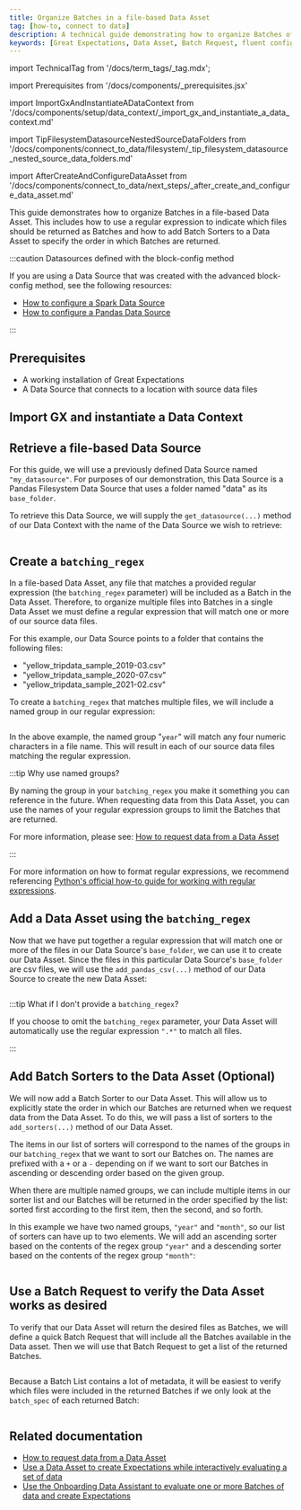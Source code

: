 ```yaml
---
title: Organize Batches in a file-based Data Asset
tag: [how-to, connect to data]
description: A technical guide demonstrating how to organize Batches of data in a file-based Data Asset.
keywords: [Great Expectations, Data Asset, Batch Request, fluent configuration method, GCS, Google Cloud Storage, AWS S3, Amazon Web Services S3, Azure Blob Storage, Local Filesystem]
---
```


import TechnicalTag from '/docs/term_tags/_tag.mdx';


<!-- ## Introduction -->

<!-- ## Prerequisites -->
import Prerequisites from '/docs/components/_prerequisites.jsx'

<!-- ### Import GX and instantiate a Data Context -->
import ImportGxAndInstantiateADataContext from '/docs/components/setup/data_context/_import_gx_and_instantiate_a_data_context.md'

<!-- ### 1. Create a `batching_regex` -->
import TipFilesystemDatasourceNestedSourceDataFolders from '/docs/components/connect_to_data/filesystem/_tip_filesystem_datasource_nested_source_data_folders.md'

<!-- ## Next steps -->
import AfterCreateAndConfigureDataAsset from '/docs/components/connect_to_data/next_steps/_after_create_and_configure_data_asset.md'

This guide demonstrates how to organize Batches in a file-based Data Asset. This includes how to use a regular expression to indicate which files should be returned as Batches and how to add Batch Sorters to a Data Asset to specify the order in which Batches are returned.

:::caution Datasources defined with the block-config method

If you are using a Data Source that was created with the advanced block-config method, see the following resources:
- [How to configure a Spark Data Source](/docs/0.15.50/guides/connecting_to_your_data/datasource_configuration/how_to_configure_a_spark_datasource)
- [How to configure a Pandas Data Source](/docs/0.15.50/guides/connecting_to_your_data/datasource_configuration/how_to_configure_a_pandas_datasource)

:::


## Prerequisites

<Prerequisites>

- A working installation of Great Expectations
- A Data Source that connects to a location with source data files

</Prerequisites>

## Import GX and instantiate a Data Context

<ImportGxAndInstantiateADataContext />

## Retrieve a file-based Data Source

For this guide, we will use a previously defined Data Source named `"my_datasource"`.  For purposes of our demonstration, this Data Source is a Pandas Filesystem Data Source that uses a folder named "data" as its `base_folder`.

To retrieve this Data Source, we will supply the `get_datasource(...)` method of our Data Context with the name of the Data Source we wish to retrieve:

```python name="tests/integration/docusaurus/connecting_to_your_data/fluent_datasources/organize_batches_in_pandas_filesystem_datasource.py my_datasource"
```

## Create a `batching_regex`

In a file-based Data Asset, any file that matches a provided regular expression (the `batching_regex` parameter) will be included as a Batch in the Data Asset.  Therefore, to organize multiple files into Batches in a single Data Asset we must define a regular expression that will match one or more of our source data files.

For this example, our Data Source points to a folder that contains the following files:
- "yellow_tripdata_sample_2019-03.csv"
- "yellow_tripdata_sample_2020-07.csv"
- "yellow_tripdata_sample_2021-02.csv"

To create a `batching_regex` that matches multiple files, we will include a named group in our regular expression:

```python name="tests/integration/docusaurus/connecting_to_your_data/fluent_datasources/organize_batches_in_pandas_filesystem_datasource.py my_batching_regex"
```

In the above example, the named group "`year`" will match any four numeric characters in a file name.  This will result in each of our source data files matching the regular expression.

:::tip Why use named groups?

By naming the group in your `batching_regex` you make it something you can reference in the future.  When requesting data from this Data Asset, you can use the names of your regular expression groups to limit the Batches that are returned.

For more information, please see: [How to request data from a Data Asset](/docs/guides/connecting_to_your_data/fluent/batch_requests/how_to_request_data_from_a_data_asset)

:::

<TipFilesystemDatasourceNestedSourceDataFolders />

For more information on how to format regular expressions, we recommend referencing [Python's official how-to guide for working with regular expressions](https://docs.python.org/3/howto/regex.html).

## Add a Data Asset using the `batching_regex`

Now that we have put together a regular expression that will match one or more of the files in our Data Source's `base_folder`, we can use it to create our Data Asset.  Since the files in this particular Data Source's `base_folder` are csv files, we will use the `add_pandas_csv(...)` method of our Data Source to create the new Data Asset:

```python name="tests/integration/docusaurus/connecting_to_your_data/fluent_datasources/organize_batches_in_pandas_filesystem_datasource.py my_asset"
```

:::tip What if I don't provide a `batching_regex`?

If you choose to omit the `batching_regex` parameter, your Data Asset will automatically use the regular expression `".*"` to match all files.

:::

## Add Batch Sorters to the Data Asset (Optional)

We will now add a Batch Sorter to our Data Asset.  This will allow us to explicitly state the order in which our Batches are returned when we request data from the Data Asset.  To do this, we will pass a list of sorters to the `add_sorters(...)` method of our Data Asset.

The items in our list of sorters will correspond to the names of the groups in our `batching_regex` that we want to sort our Batches on.  The names are prefixed with a `+` or a `-` depending on if we want to sort our Batches in ascending or descending order based on the given group.

When there are multiple named groups, we can include multiple items in our sorter list and our Batches will be returned in the order specified by the list: sorted first according to the first item, then the second, and so forth.

In this example we have two named groups, `"year"` and `"month"`, so our list of sorters can have up to two elements.  We will add an ascending sorter based on the contents of the regex group `"year"` and a descending sorter based on the contents of the regex group `"month"`:

```python name="tests/integration/docusaurus/connecting_to_your_data/fluent_datasources/organize_batches_in_pandas_filesystem_datasource.py add_sorters"
```

## Use a Batch Request to verify the Data Asset works as desired

To verify that our Data Asset will return the desired files as Batches, we will define a quick Batch Request that will include all the Batches available in the Data asset.  Then we will use that Batch Request to get a list of the returned Batches.

```python name="tests/integration/docusaurus/connecting_to_your_data/fluent_datasources/organize_batches_in_pandas_filesystem_datasource.py my_batch_list"
```

Because a Batch List contains a lot of metadata, it will be easiest to verify which files were included in the returned Batches if we only look at the `batch_spec` of each returned Batch:

```python name="tests/integration/docusaurus/connecting_to_your_data/fluent_datasources/organize_batches_in_pandas_filesystem_datasource.py print_batch_spec"
```

## Related documentation

- [How to request data from a Data Asset](/docs/guides/connecting_to_your_data/fluent/batch_requests/how_to_request_data_from_a_data_asset)
- [Use a Data Asset to create Expectations while interactively evaluating a set of data](/docs/guides/expectations/how_to_create_and_edit_expectations_with_instant_feedback_from_a_sample_batch_of_data)
- [Use the Onboarding Data Assistant to evaluate one or more Batches of data and create Expectations](/docs/guides/expectations/data_assistants/how_to_create_an_expectation_suite_with_the_onboarding_data_assistant)

